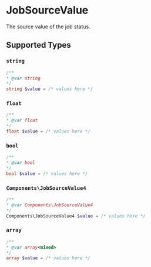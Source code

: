 # JobSourceValue

The source value of the job status.


## Supported Types

### `string`

```php
/**
* @var string
*/
string $value = /* values here */
```

### `float`

```php
/**
* @var float
*/
float $value = /* values here */
```

### `bool`

```php
/**
* @var bool
*/
bool $value = /* values here */
```

### `Components\JobSourceValue4`

```php
/**
* @var Components\JobSourceValue4
*/
Components\JobSourceValue4 $value = /* values here */
```

### `array`

```php
/**
* @var array<mixed>
*/
array $value = /* values here */
```

